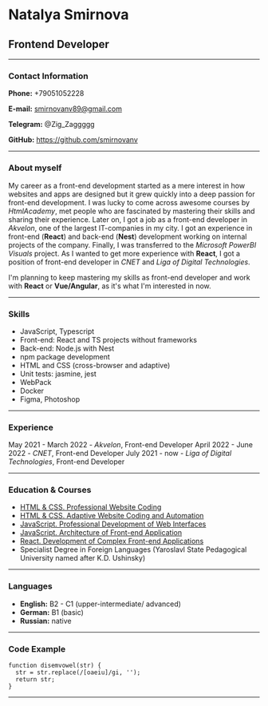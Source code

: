 # Natalya Smirnova

## **Frontend Developer**

---

### **Contact Information**

**Phone:** +79051052228

**E-mail:** smirnovanv89@gmail.com

**Telegram:** @Zig_Zaggggg

**GitHub:** https://github.com/smirnovanv

---

### **About myself**

My career as a front-end development started as a mere interest in how websites and apps are designed but it grew quickly into a deep passion for front-end development. I was lucky to come across awesome courses by _HtmlAcademy_, met people who are fascinated by mastering their skills and sharing their experience. Later on, I got a job as a front-end developer in _Akvelon_, one of the largest IT-companies in my city. I got an experience in front-end (**React**) and back-end (**Nest**) development working on internal projects of the company. Finally, I was transferred to the _Microsoft PowerBI Visuals_ project. As I wanted to get more experience with **React**, I got a position of front-end developer in _CNET_ and _Liga of Digital Technologies_.

I'm planning to keep mastering my skills as front-end developer and work with **React** or **Vue/Angular**, as it's what I'm interested in now.

---

### **Skills**

- JavaScript, Typescript
- Front-end: React and TS projects without frameworks
- Back-end: Node.js with Nest
- npm package development
- HTML and CSS (cross-browser and adaptive)
- Unit tests: jasmine, jest
- WebPack
- Docker
- Figma, Photoshop

---

### **Experience**

May 2021 - March 2022 - _Akvelon_, Front-end Developer
April 2022 - June 2022 - _CNET_, Front-end Developer
July 2021 - now - _Liga of Digital Technologies_, Front-end Developer

---

### **Education & Courses**

- [HTML & CSS. Professional Website Coding](https://assets.htmlacademy.ru/certificates/intensive/163/1532713.pdf?1604508353&_ga=2.38928355.1139509577.1647430588-2128451558.1646326758)
- [HTML & CSS. Adaptive Website Coding and Automation](https://assets.htmlacademy.ru/certificates/intensive/165/1532713.pdf?1611643375&_ga=2.38928355.1139509577.1647430588-2128451558.1646326758)
- [JavaScript. Professional Development of Web Interfaces](https://assets.htmlacademy.ru/certificates/intensive/179/1532713.pdf?1616847119&_ga=2.38928355.1139509577.1647430588-2128451558.1646326758)
- [JavaScript. Architecture of Front-end Application](https://assets.htmlacademy.ru/certificates/intensive/181/1532713.pdf?1622980412&_ga=2.38928355.1139509577.1647430588-2128451558.1646326758)
- [React. Development of Complex Front-end Applications](https://assets.htmlacademy.ru/certificates/intensive/183/1532713.pdf?1646326897&_ga=2.38928355.1139509577.1647430588-2128451558.1646326758)
- Specialist Degree in Foreign Languages (Yaroslavl State Pedagogical University named after K.D. Ushinsky)

---

### **Languages**

- **English:** B2 - C1 (upper-intermediate/ advanced)
- **German:** B1 (basic)
- **Russian:** native

---

### **Code Example**

```
function disemvowel(str) {
  str = str.replace(/[oaeiu]/gi, '');
  return str;
}
```

---
